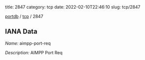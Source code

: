 title: 2847
category: tcp
date: 2022-02-10T22:46:10
slug: tcp/2847

[portdb](/) / [tcp](/category/tcp.html) / 2847


## IANA Data

_Name:_ aimpp-port-req

_Description:_ AIMPP Port Req

